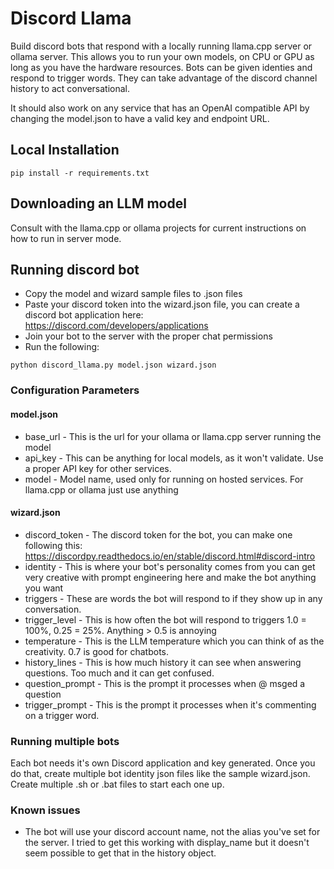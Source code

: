 # Discord Llama

Build discord bots that respond with a locally running llama.cpp server or ollama server.  This allows you to run your own models, on CPU or GPU as long as you have the hardware resources. Bots can be given identies and respond to trigger words.  They can take advantage of the discord channel history to act conversational.

It should also work on any service that has an OpenAI compatible API by changing the model.json to have a valid key and endpoint URL. 

## Local Installation

```
pip install -r requirements.txt
```

## Downloading an LLM model

Consult with the llama.cpp or ollama projects for current instructions on how to run in server mode.

## Running discord bot

* Copy the model and wizard sample files to .json files
* Paste your discord token into the wizard.json file, you can create a discord bot application here: https://discord.com/developers/applications
* Join your bot to the server with the proper chat permissions
* Run the following:

```
python discord_llama.py model.json wizard.json
```

### Configuration Parameters

#### model.json
* base_url - This is the url for your ollama or llama.cpp server running the model
* api_key - This can be anything for local models, as it won't validate. Use a proper API key for other services.
* model - Model name, used only for running on hosted services.  For llama.cpp or ollama just use anything

#### wizard.json
* discord_token - The discord token for the bot, you can make one following this:  https://discordpy.readthedocs.io/en/stable/discord.html#discord-intro
* identity - This is where your bot's personality comes from you can get very creative with prompt engineering here and make the bot anything you want
* triggers - These are words the bot will respond to if they show up in any conversation.
* trigger_level - This is how often the bot will respond to triggers 1.0 = 100%, 0.25 = 25%.  Anything > 0.5 is annoying
* temperature - This is the LLM temperature which you can think of as the creativity.  0.7 is good for chatbots.
* history_lines - This is how much history it can see when answering questions.  Too much and it can get confused.
* question_prompt - This is the prompt it processes when @ msged a question
* trigger_prompt - This is the prompt it processes when it's commenting on a trigger word.


### Running multiple bots

Each bot needs it's own Discord application and key generated.  Once you do that, create multiple bot identity json files like the 
sample wizard.json.  Create multiple .sh or .bat files to start each one up.

### Known issues

* The bot will use your discord account name, not the alias you've set for the server.  I tried to get this working with display_name but it doesn't seem possible to get that in the history object.